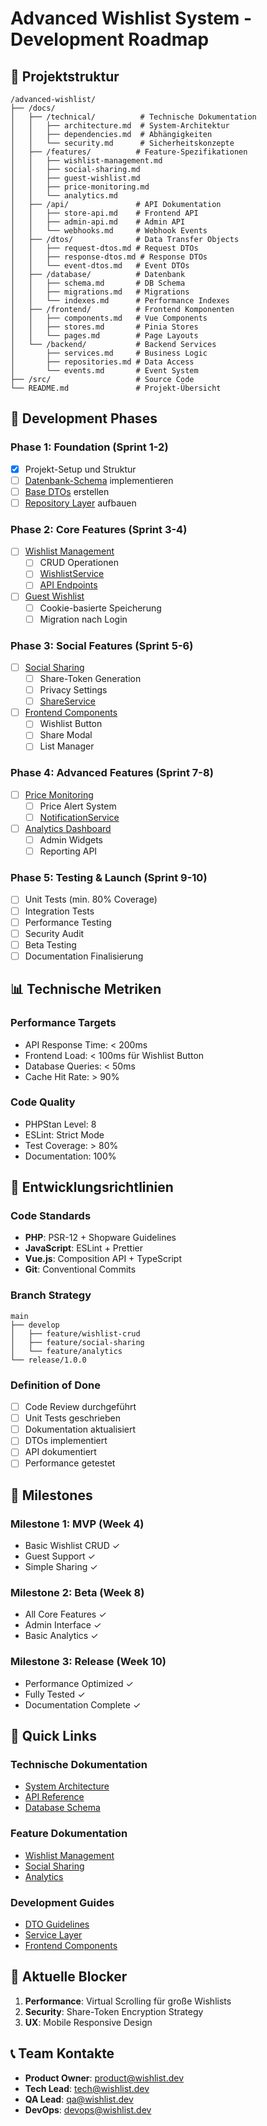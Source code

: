 # Advanced Wishlist System - Development Roadmap

## 📁 Projektstruktur

```
/advanced-wishlist/
├── /docs/
│   ├── /technical/          # Technische Dokumentation
│   │   ├── architecture.md  # System-Architektur
│   │   ├── dependencies.md  # Abhängigkeiten
│   │   └── security.md      # Sicherheitskonzepte
│   ├── /features/          # Feature-Spezifikationen  
│   │   ├── wishlist-management.md
│   │   ├── social-sharing.md
│   │   ├── guest-wishlist.md
│   │   ├── price-monitoring.md
│   │   └── analytics.md
│   ├── /api/               # API Dokumentation
│   │   ├── store-api.md    # Frontend API
│   │   ├── admin-api.md    # Admin API
│   │   └── webhooks.md     # Webhook Events
│   ├── /dtos/              # Data Transfer Objects
│   │   ├── request-dtos.md # Request DTOs
│   │   ├── response-dtos.md # Response DTOs
│   │   └── event-dtos.md   # Event DTOs
│   ├── /database/          # Datenbank
│   │   ├── schema.md       # DB Schema
│   │   ├── migrations.md   # Migrations
│   │   └── indexes.md      # Performance Indexes
│   ├── /frontend/          # Frontend Komponenten
│   │   ├── components.md   # Vue Components
│   │   ├── stores.md       # Pinia Stores
│   │   └── pages.md        # Page Layouts
│   └── /backend/           # Backend Services
│       ├── services.md     # Business Logic
│       ├── repositories.md # Data Access
│       └── events.md       # Event System
├── /src/                   # Source Code
└── README.md               # Projekt-Übersicht
```

## 🚀 Development Phases

### Phase 1: Foundation (Sprint 1-2)
- [x] Projekt-Setup und Struktur
- [ ] [Datenbank-Schema](./docs/database/schema.md) implementieren
- [ ] [Base DTOs](./docs/dtos/request-dtos.md) erstellen
- [ ] [Repository Layer](./docs/backend/repositories.md) aufbauen

### Phase 2: Core Features (Sprint 3-4)
- [ ] [Wishlist Management](./docs/features/wishlist-management.md)
  - [ ] CRUD Operationen
  - [ ] [WishlistService](./docs/backend/services.md#wishlistservice)
  - [ ] [API Endpoints](./docs/api/store-api.md#wishlist-endpoints)
- [ ] [Guest Wishlist](./docs/features/guest-wishlist.md)
  - [ ] Cookie-basierte Speicherung
  - [ ] Migration nach Login

### Phase 3: Social Features (Sprint 5-6)
- [ ] [Social Sharing](./docs/features/social-sharing.md)
  - [ ] Share-Token Generation
  - [ ] Privacy Settings
  - [ ] [ShareService](./docs/backend/services.md#shareservice)
- [ ] [Frontend Components](./docs/frontend/components.md)
  - [ ] Wishlist Button
  - [ ] Share Modal
  - [ ] List Manager

### Phase 4: Advanced Features (Sprint 7-8)
- [ ] [Price Monitoring](./docs/features/price-monitoring.md)
  - [ ] Price Alert System
  - [ ] [NotificationService](./docs/backend/services.md#notificationservice)
- [ ] [Analytics Dashboard](./docs/features/analytics.md)
  - [ ] Admin Widgets
  - [ ] Reporting API

### Phase 5: Testing & Launch (Sprint 9-10)
- [ ] Unit Tests (min. 80% Coverage)
- [ ] Integration Tests
- [ ] Performance Testing
- [ ] Security Audit
- [ ] Beta Testing
- [ ] Documentation Finalisierung

## 📊 Technische Metriken

### Performance Targets
- API Response Time: < 200ms
- Frontend Load: < 100ms für Wishlist Button
- Database Queries: < 50ms
- Cache Hit Rate: > 90%

### Code Quality
- PHPStan Level: 8
- ESLint: Strict Mode
- Test Coverage: > 80%
- Documentation: 100%

## 🔧 Entwicklungsrichtlinien

### Code Standards
- **PHP**: PSR-12 + Shopware Guidelines
- **JavaScript**: ESLint + Prettier
- **Vue.js**: Composition API + TypeScript
- **Git**: Conventional Commits

### Branch Strategy
```
main
├── develop
│   ├── feature/wishlist-crud
│   ├── feature/social-sharing
│   └── feature/analytics
└── release/1.0.0
```

### Definition of Done
- [ ] Code Review durchgeführt
- [ ] Unit Tests geschrieben
- [ ] Dokumentation aktualisiert
- [ ] DTOs implementiert
- [ ] API dokumentiert
- [ ] Performance getestet

## 🏁 Milestones

### Milestone 1: MVP (Week 4)
- Basic Wishlist CRUD ✓
- Guest Support ✓
- Simple Sharing ✓

### Milestone 2: Beta (Week 8)
- All Core Features ✓
- Admin Interface ✓
- Basic Analytics ✓

### Milestone 3: Release (Week 10)
- Performance Optimized ✓
- Fully Tested ✓
- Documentation Complete ✓

## 📝 Quick Links

### Technische Dokumentation
- [System Architecture](./docs/technical/architecture.md)
- [API Reference](./docs/api/store-api.md)
- [Database Schema](./docs/database/schema.md)

### Feature Dokumentation
- [Wishlist Management](./docs/features/wishlist-management.md)
- [Social Sharing](./docs/features/social-sharing.md)
- [Analytics](./docs/features/analytics.md)

### Development Guides
- [DTO Guidelines](./docs/dtos/request-dtos.md)
- [Service Layer](./docs/backend/services.md)
- [Frontend Components](./docs/frontend/components.md)

## 🚨 Aktuelle Blocker

1. **Performance**: Virtual Scrolling für große Wishlists
2. **Security**: Share-Token Encryption Strategy
3. **UX**: Mobile Responsive Design

## 📞 Team Kontakte

- **Product Owner**: product@wishlist.dev
- **Tech Lead**: tech@wishlist.dev
- **QA Lead**: qa@wishlist.dev
- **DevOps**: devops@wishlist.dev